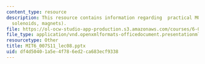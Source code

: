 ```yaml
---
content_type: resource
description: This resource contains information regarding  practical MQS systems (torroids,
  solenoids, magnets).
file: https://ol-ocw-studio-app-production.s3.amazonaws.com/courses/6-007-electromagnetic-energy-from-motors-to-lasers-spring-2011/df4d50401a5e4f786ed2ca683ecf9338_MIT6_007S11_lec08.pptx
file_type: application/vnd.openxmlformats-officedocument.presentationml.presentation
resourcetype: Other
title: MIT6_007S11_lec08.pptx
uid: df4d5040-1a5e-4f78-6ed2-ca683ecf9338
---
```

